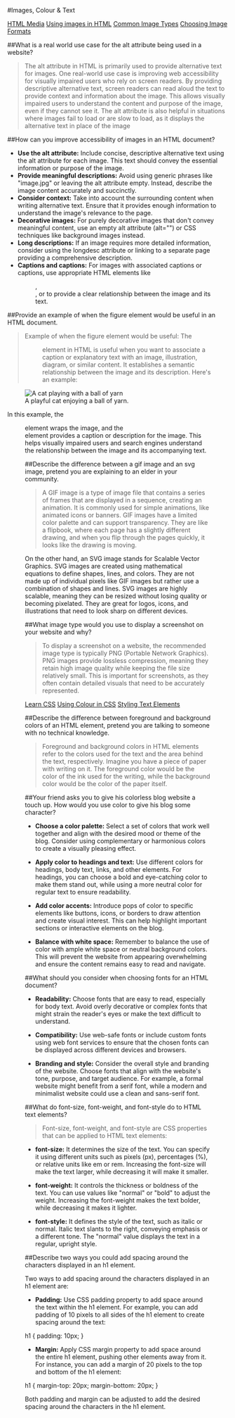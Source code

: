 #Images, Colour & Text

[HTML Media](https://developer.mozilla.org/en-US/docs/Learn/HTML/Multimedia_and_embedding/Images_in_HTML)
[Using images in HTML](https://developer.mozilla.org/en-US/docs/Learn/HTML/Multimedia_and_embedding/Images_in_HTML)
[Common Image Types](https://developer.mozilla.org/en-US/docs/Web/Media/Formats/Image_types)
[Choosing Image Formats](https://developer.mozilla.org/en-US/docs/Web/Media/Formats/Image_types#choosing_an_image_format)

##What is a real world use case for the alt attribute being used in a website?
> The alt attribute in HTML is primarily used to provide alternative text for images. One real-world use case is improving web accessibility for visually impaired users who rely on screen readers. By providing descriptive alternative text, screen readers can read aloud the text to provide context and information about the image. This allows visually impaired users to understand the content and purpose of the image, even if they cannot see it. The alt attribute is also helpful in situations where images fail to load or are slow to load, as it displays the alternative text in place of the image

##How can you improve accessibility of images in an HTML document?

- **Use the alt attribute:** Include concise, descriptive alternative text using the alt attribute for each image. This text should convey the essential information or purpose of the image.
- **Provide meaningful descriptions:** Avoid using generic phrases like "image.jpg" or leaving the alt attribute empty. Instead, describe the image content accurately and succinctly.
- **Consider context:** Take into account the surrounding content when writing alternative text. Ensure that it provides enough information to understand the image's relevance to the page.
- **Decorative images:** For purely decorative images that don't convey meaningful content, use an empty alt attribute (alt="") or CSS techniques like background images instead.
- **Long descriptions:** If an image requires more detailed information, consider using the longdesc attribute or linking to a separate page providing a comprehensive description.
- **Captions and captions:** For images with associated captions or captions, use appropriate HTML elements like <figure>, <figcaption>, or <figurecaption> to provide a clear relationship between the image and its text.

##Provide an example of when the figure element would be useful in an HTML document.

>Example of when the figure element would be useful:
The <figure> element in HTML is useful when you want to associate a caption or explanatory text with an image, illustration, diagram, or similar content. It establishes a semantic relationship between the image and its description. Here's an example:

<figure>
  <img src="image.jpg" alt="A cat playing with a ball of yarn">
  <figcaption>A playful cat enjoying a ball of yarn.</figcaption>
</figure>

In this example, the <figure> element wraps the image, and the <figcaption> element provides a caption or description for the image. This helps visually impaired users and search engines understand the relationship between the image and its accompanying text.

##Describe the difference between a gif image and an svg image, pretend you are explaining to an elder in your community.

> A GIF image is a type of image file that contains a series of frames that are displayed in a sequence, creating an animation. It is commonly used for simple animations, like animated icons or banners. GIF images have a limited color palette and can support transparency. They are like a flipbook, where each page has a slightly different drawing, and when you flip through the pages quickly, it looks like the drawing is moving.

On the other hand, an SVG image stands for Scalable Vector Graphics. SVG images are created using mathematical equations to define shapes, lines, and colors. They are not made up of individual pixels like GIF images but rather use a combination of shapes and lines. SVG images are highly scalable, meaning they can be resized without losing quality or becoming pixelated. They are great for logos, icons, and illustrations that need to look sharp on different devices.

##What image type would you use to display a screenshot on your website and why?

> To display a screenshot on a website, the recommended image type is typically PNG (Portable Network Graphics). PNG images provide lossless compression, meaning they retain high image quality while keeping the file size relatively small. This is important for screenshots, as they often contain detailed visuals that need to be accurately represented.

[Learn CSS](https://developer.mozilla.org/en-US/docs/Learn/CSS)
[Using Colour in CSS](https://developer.mozilla.org/en-US/docs/Web/CSS/CSS_Colors/Applying_color)
[Styling Text Elements](https://developer.mozilla.org/en-US/docs/Learn/CSS/Styling_text/Fundamentals)

##Describe the difference between foreground and background colors of an HTML element, pretend you are talking to someone with no technical knowledge.

> Foreground and background colors in HTML elements refer to the colors used for the text and the area behind the text, respectively. Imagine you have a piece of paper with writing on it. The foreground color would be the color of the ink used for the writing, while the background color would be the color of the paper itself.

##Your friend asks you to give his colorless blog website a touch up. How would you use color to give his blog some character?

- **Choose a color palette:** Select a set of colors that work well together and align with the desired mood or theme of the blog. Consider using complementary or harmonious colors to create a visually pleasing effect.

- **Apply color to headings and text:** Use different colors for headings, body text, links, and other elements. For headings, you can choose a bold and eye-catching color to make them stand out, while using a more neutral color for regular text to ensure readability.

- **Add color accents:** Introduce pops of color to specific elements like buttons, icons, or borders to draw attention and create visual interest. This can help highlight important sections or interactive elements on the blog.

- **Balance with white space:** Remember to balance the use of color with ample white space or neutral background colors. This will prevent the website from appearing overwhelming and ensure the content remains easy to read and navigate.

##What should you consider when choosing fonts for an HTML document?

- **Readability:** Choose fonts that are easy to read, especially for body text. Avoid overly decorative or complex fonts that might strain the reader's eyes or make the text difficult to understand.

- **Compatibility:** Use web-safe fonts or include custom fonts using web font services to ensure that the chosen fonts can be displayed across different devices and browsers.

- **Branding and style:** Consider the overall style and branding of the website. Choose fonts that align with the website's tone, purpose, and target audience. For example, a formal website might benefit from a serif font, while a modern and minimalist website could use a clean and sans-serif font.

##What do font-size, font-weight, and font-style do to HTML text elements?
> Font-size, font-weight, and font-style are CSS properties that can be applied to HTML text elements:

- **font-size:** It determines the size of the text. You can specify it using different units such as pixels (px), percentages (%), or relative units like em or rem. Increasing the font-size will make the text larger, while decreasing it will make it smaller.

- **font-weight:** It controls the thickness or boldness of the text. You can use values like "normal" or "bold" to adjust the weight. Increasing the font-weight makes the text bolder, while decreasing it makes it lighter.

- **font-style:** It defines the style of the text, such as italic or normal. Italic text slants to the right, conveying emphasis or a different tone. The "normal" value displays the text in a regular, upright style.

##Describe two ways you could add spacing around the characters displayed in an h1 element.

Two ways to add spacing around the characters displayed in an h1 element are:

- **Padding:** Use CSS padding property to add space around the text within the h1 element. For example, you can add padding of 10 pixels to all sides of the h1 element to create spacing around the text:

h1 {
  padding: 10px;
}

- **Margin:** Apply CSS margin property to add space around the entire h1 element, pushing other elements away from it. For instance, you can add a margin of 20 pixels to the top and bottom of the h1 element:

h1 {
  margin-top: 20px;
  margin-bottom: 20px;
}

Both padding and margin can be adjusted to add the desired spacing around the characters in the h1 element.